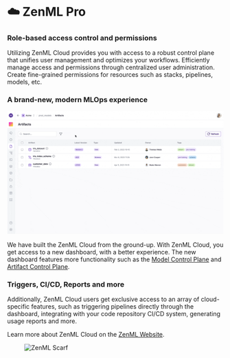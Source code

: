 # ☁️ ZenML Pro

### Role-based access control and permissions

Utilizing ZenML Cloud provides you with access to a robust control plane that unifies user management and optimizes your workflows. Efficiently manage access and permissions through centralized user administration. Create fine-grained permissions for resources such as stacks, pipelines, models, etc.

### A brand-new, modern MLOps experience

![Walkthrough of ZenML Model Control Plane](../../.gitbook/assets/mcp_walkthrough.gif)

We have built the ZenML Cloud from the ground-up. With ZenML Cloud, you get access to a new dashboard, with a better experience. The new dashboard features more functionality such as the [Model Control Plane](../../user-guide/starter-guide/track-ml-models.md) and [Artifact Control Plane](../../user-guide/starter-guide/manage-artifacts.md).

### Triggers, CI/CD, Reports and more

Additionally, ZenML Cloud users get exclusive access to an array of cloud-specific features, such as triggering pipelines directly through the dashboard, integrating with your code repository CI/CD system, generating usage reports and more.

Learn more about ZenML Cloud on the [ZenML Website](https://zenml.io/cloud).
<!-- For scarf -->
<figure><img alt="ZenML Scarf" referrerpolicy="no-referrer-when-downgrade" src="https://static.scarf.sh/a.png?x-pxid=f0b4f458-0a54-4fcd-aa95-d5ee424815bc" /></figure>


